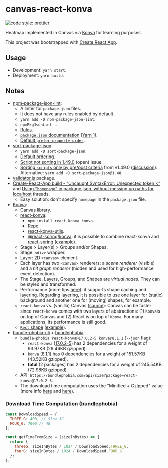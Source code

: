 # canvas-react-konva

[![code style: prettier](https://img.shields.io/badge/code_style-prettier-ff69b4.svg?style=flat-square)](https://github.com/prettier/prettier)

Heatmap implemented in Canvas via [Konva](https://konvajs.org/) for learning purposes.

This project was bootstrapped with [Create React App](https://github.com/facebook/create-react-app).

## Usage

- Development: `yarn start`.
- Deployment: `yarn build`.

## Notes

- [npm-package-json-lint](https://npmpackagejsonlint.org/):
  - A linter for `package.json` files.
  - It does not have any rules enabled by default.
  - `yarn add -D npm-package-json-lint`.
  - `npmPkgJsonLint .`.
  - [Rules](https://npmpackagejsonlint.org/docs/en/rules).
  - [`package.json` documentation](https://docs.npmjs.com/cli/v7/configuring-npm/package-json) ([Yarn 1](https://classic.yarnpkg.com/en/docs/package-json/)).
  - [Default `prefer-property-order`](https://npmpackagejsonlint.org/docs/en/rules/package-json-properties/prefer-property-order).
- [sort-package-json](https://github.com/keithamus/sort-package-json):
  - `yarn add -D sort-package-json`.
  - [Default ordering](https://github.com/keithamus/sort-package-json/blob/master/defaultRules.md).
  - [Script not sorting in 1.49.0](https://github.com/keithamus/sort-package-json/issues/220) (open) issue.
  - [Sorting `scripts` only by pre/post criteria](https://github.com/keithamus/sort-package-json/releases/tag/v1.49.0) from v1.49.0 ([discussion](https://github.com/keithamus/sort-package-json/pull/206)). Alternative: `yarn add -D sort-package-json@1.48`.
- [validator.js](https://github.com/validatorjs/validator.js) package.
- [Create-React-App build - “Uncaught SyntaxError: Unexpected token <”](https://stackoverflow.com/questions/54340240/create-react-app-build-uncaught-syntaxerror-unexpected-token) and [Using `“homepage”` in package.json, without messing up paths for localhost](https://stackoverflow.com/questions/43011207/using-homepage-in-package-json-without-messing-up-paths-for-localhost) threads.
  - Easy solution: don't specify `homepage` in the `package.json` file.
- [Konva](https://konvajs.org/):
  - Canvas library.
  - [react-konva](https://konvajs.org/docs/react/Intro.html):
    - `npm install react-konva konva`.
    - [Repo](https://github.com/konvajs/react-konva).
    - [react-konva-utils](https://www.npmjs.com/package/react-konva-utils).
    - [@react-spring/konva](https://www.npmjs.com/package/@react-spring/konva): it is possible to combine react-konva and [react-spring](https://react-spring.io/) ([example](https://konvajs.org/docs/react/Complex_Animations.html)).
  - Stage > Layer(s) > Groups and/or Shapes.
  - Stage: `<div>` wrapper.
  - Layer: 2D `<canvas>` element.
  - Each layer has two `<canvas>` renderers: a _scene renderer_ (visible) and a _hit graph renderer_ (hidden and used for high-performance event detection).
  - The Stage, Layers, Groups, and Shapes are _virtual nodes_. They can be styled and transformed.
  - Performance (more tips [here](https://konvajs.org/docs/performance/All_Performance_Tips.html)): it supports shape caching and layering. Regarding layering, it is possible to use one layer for (static) background and another one for (moving) shapes, for example.
  - `react-konva` vs. (vanilla) Canvas ([source](https://konvajs.org/docs/react/index.html)): Canvas can be faster since `react-konva` comes with two layers of abstractions: (1) `Konva`is on top of Canvas and (2) React is on top of `Konva`. For many applications, its performance is still good.
  - [`Rect` shape](https://konvajs.org/docs/shapes/Rect.html) ([example](https://konvajs.org/docs/react/Shapes.html)).
- [bundle-phobia-cli](https://github.com/AdrieanKhisbe/bundle-phobia-cli) + [bundlephobia](https://bundlephobia.com/):
  - `bundle-phobia react-konva@17.0.2-5 konva@8.1.1` (`--json` flag):
    - `react-konva` ([17.0.2-5](https://bundlephobia.com/package/react-konva@17.0.2-5)) has 2 dependencies for a weight of 93.97KB (29.46KB gzipped).
    - `konva` ([8.1.1](https://bundlephobia.com/package/konva@8.1.1)) has 0 dependencies for a weight of 151.57KB (43.52KB gzipped).
    - **total** (2 packages) has 2 dependencies for a weight of 245.54KB (72.98KB gzipped).
  - API: `https://bundlephobia.com/api/size?package=react-konva@17.0.2-5`.
  - The download time computation uses the "Minified + Gzipped" value (more info [here](https://github.com/pastelsky/bundlephobia/blob/bundlephobia/pages/package/%5B...packageString%5D/ResultPage.js#L371) and [here](https://github.com/pastelsky/bundlephobia/blob/bundlephobia/utils/index.js#L46)).

### Download Time Computation (bundlephobia)

```javascript
const DownloadSpeed = {
  THREE_G: 400, // Slow 3G
  FOUR_G: 7000 // 4G
};

const getTimeFromSize = (sizeInBytes) => {
  return {
    threeG: sizeInBytes / 1024 / DownloadSpeed.THREE_G,
    fourG: sizeInBytes / 1024 / DownloadSpeed.FOUR_G
  };
};
```

